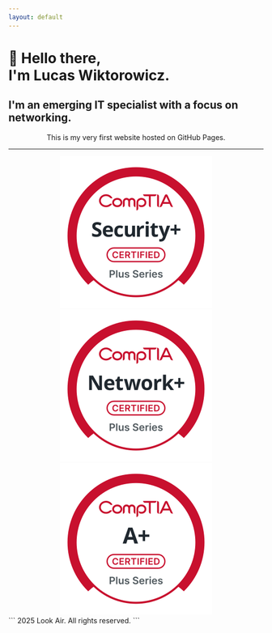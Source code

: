 ```yaml
---
layout: default
---
```

<link rel="stylesheet" href="/css/style.css">

# 👋 Hello there, <br/> I'm Lucas Wiktorowicz.

## I'm an emerging IT specialist with a focus on networking.

<p align="center">
This is my very first website hosted on GitHub Pages.
</p>

---
<div align="center">
  <img src="./images/logos/Security+-svg.svg?sanitize=true" alt="Logo" class="logo">
  <img src="./images/logos/Network+-svg.svg?sanitize=true" alt="Logo" class="logo">
  <img src="./images/logos/A+-svg.svg?sanitize=true" alt="Logo" class="logo">
</div>
```
  2025 Look Air. All rights reserved.
```
